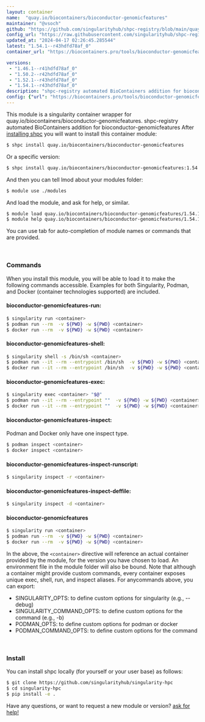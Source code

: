 ```yaml
---
layout: container
name:  "quay.io/biocontainers/bioconductor-genomicfeatures"
maintainer: "@vsoch"
github: "https://github.com/singularityhub/shpc-registry/blob/main/quay.io/biocontainers/bioconductor-genomicfeatures/container.yaml"
config_url: "https://raw.githubusercontent.com/singularityhub/shpc-registry/main/quay.io/biocontainers/bioconductor-genomicfeatures/container.yaml"
updated_at: "2024-04-17 02:26:45.285544"
latest: "1.54.1--r43hdfd78af_0"
container_url: "https://biocontainers.pro/tools/bioconductor-genomicfeatures"

versions:
 - "1.46.1--r41hdfd78af_0"
 - "1.50.2--r42hdfd78af_0"
 - "1.52.1--r43hdfd78af_0"
 - "1.54.1--r43hdfd78af_0"
description: "shpc-registry automated BioContainers addition for bioconductor-genomicfeatures"
config: {"url": "https://biocontainers.pro/tools/bioconductor-genomicfeatures", "maintainer": "@vsoch", "description": "shpc-registry automated BioContainers addition for bioconductor-genomicfeatures", "latest": {"1.54.1--r43hdfd78af_0": "sha256:99bc387a86a70afd73f8d80bc680986dd1a8ef9d25a08584d8014b4054fe9cfe"}, "tags": {"1.46.1--r41hdfd78af_0": "sha256:18cb4d8ca45714d0ce3f1b6ff1c570771fe85588e1e55f6aa913d7c098dbb56b", "1.50.2--r42hdfd78af_0": "sha256:1254064bd08761e07e10ff3e7eb36e8094b95e770819a489f719367b1fb1202a", "1.52.1--r43hdfd78af_0": "sha256:54ea43c8b5168d70816ba23e5dc621d8c4669125283bfce61fa03b9903f4cf7e", "1.54.1--r43hdfd78af_0": "sha256:99bc387a86a70afd73f8d80bc680986dd1a8ef9d25a08584d8014b4054fe9cfe"}, "docker": "quay.io/biocontainers/bioconductor-genomicfeatures"}
---
```


This module is a singularity container wrapper for quay.io/biocontainers/bioconductor-genomicfeatures.
shpc-registry automated BioContainers addition for bioconductor-genomicfeatures
After [installing shpc](#install) you will want to install this container module:


```bash
$ shpc install quay.io/biocontainers/bioconductor-genomicfeatures
```

Or a specific version:

```bash
$ shpc install quay.io/biocontainers/bioconductor-genomicfeatures:1.54.1--r43hdfd78af_0
```

And then you can tell lmod about your modules folder:

```bash
$ module use ./modules
```

And load the module, and ask for help, or similar.

```bash
$ module load quay.io/biocontainers/bioconductor-genomicfeatures/1.54.1--r43hdfd78af_0
$ module help quay.io/biocontainers/bioconductor-genomicfeatures/1.54.1--r43hdfd78af_0
```

You can use tab for auto-completion of module names or commands that are provided.

<br>

### Commands

When you install this module, you will be able to load it to make the following commands accessible.
Examples for both Singularity, Podman, and Docker (container technologies supported) are included.

#### bioconductor-genomicfeatures-run:

```bash
$ singularity run <container>
$ podman run --rm  -v ${PWD} -w ${PWD} <container>
$ docker run --rm  -v ${PWD} -w ${PWD} <container>
```

#### bioconductor-genomicfeatures-shell:

```bash
$ singularity shell -s /bin/sh <container>
$ podman run --it --rm --entrypoint /bin/sh  -v ${PWD} -w ${PWD} <container>
$ docker run --it --rm --entrypoint /bin/sh  -v ${PWD} -w ${PWD} <container>
```

#### bioconductor-genomicfeatures-exec:

```bash
$ singularity exec <container> "$@"
$ podman run --it --rm --entrypoint ""  -v ${PWD} -w ${PWD} <container> "$@"
$ docker run --it --rm --entrypoint ""  -v ${PWD} -w ${PWD} <container> "$@"
```

#### bioconductor-genomicfeatures-inspect:

Podman and Docker only have one inspect type.

```bash
$ podman inspect <container>
$ docker inspect <container>
```

#### bioconductor-genomicfeatures-inspect-runscript:

```bash
$ singularity inspect -r <container>
```

#### bioconductor-genomicfeatures-inspect-deffile:

```bash
$ singularity inspect -d <container>
```



#### bioconductor-genomicfeatures

```bash
$ singularity run <container>
$ podman run --rm  -v ${PWD} -w ${PWD} <container>
$ docker run --rm  -v ${PWD} -w ${PWD} <container>
```


In the above, the `<container>` directive will reference an actual container provided
by the module, for the version you have chosen to load. An environment file in the
module folder will also be bound. Note that although a container
might provide custom commands, every container exposes unique exec, shell, run, and
inspect aliases. For anycommands above, you can export:

 - SINGULARITY_OPTS: to define custom options for singularity (e.g., --debug)
 - SINGULARITY_COMMAND_OPTS: to define custom options for the command (e.g., -b)
 - PODMAN_OPTS: to define custom options for podman or docker
 - PODMAN_COMMAND_OPTS: to define custom options for the command

<br>

### Install

You can install shpc locally (for yourself or your user base) as follows:

```bash
$ git clone https://github.com/singularityhub/singularity-hpc
$ cd singularity-hpc
$ pip install -e .
```

Have any questions, or want to request a new module or version? [ask for help!](https://github.com/singularityhub/singularity-hpc/issues)